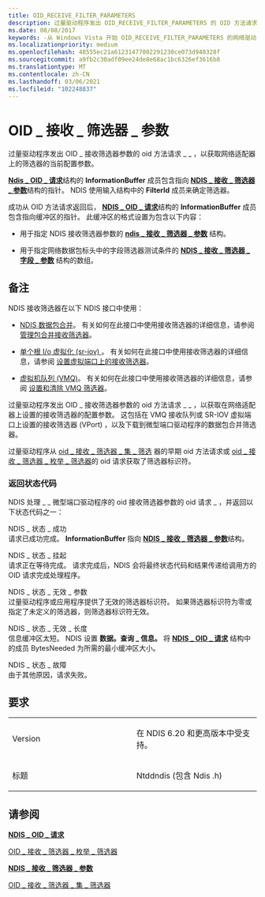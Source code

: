 ```yaml
---
title: OID_RECEIVE_FILTER_PARAMETERS
description: 过量驱动程序发出 OID_RECEIVE_FILTER_PARAMETERS 的 OID 方法请求，以获取网络适配器上的筛选器的当前配置参数。
ms.date: 08/08/2017
keywords: -从 Windows Vista 开始 OID_RECEIVE_FILTER_PARAMETERS 的网络驱动程序
ms.localizationpriority: medium
ms.openlocfilehash: 48555ec21a61231477002291230ce073d940328f
ms.sourcegitcommit: a9fb2c30adf09ee24de8e68ac1bc6326ef3616b8
ms.translationtype: MT
ms.contentlocale: zh-CN
ms.lasthandoff: 03/06/2021
ms.locfileid: "102248837"
---
```

# <a name="oid_receive_filter_parameters"></a>OID \_ 接收 \_ 筛选器 \_ 参数


过量驱动程序发出 OID \_ 接收筛选器参数的 oid 方法请求 \_ \_ ，以获取网络适配器上的筛选器的当前配置参数。

[**Ndis \_ OID \_ 请求**](/windows-hardware/drivers/ddi/oidrequest/ns-oidrequest-ndis_oid_request)结构的 **InformationBuffer** 成员包含指向 [**NDIS \_ 接收 \_ 筛选器 \_ 参数**](/windows-hardware/drivers/ddi/ntddndis/ns-ntddndis-_ndis_receive_filter_parameters)结构的指针。 NDIS 使用输入结构中的 **FilterId** 成员来确定筛选器。

成功从 OID 方法请求返回后， [**NDIS \_ OID \_ 请求**](/windows-hardware/drivers/ddi/oidrequest/ns-oidrequest-ndis_oid_request)结构的 **InformationBuffer** 成员包含指向缓冲区的指针。 此缓冲区的格式设置为包含以下内容：

-   用于指定 NDIS 接收筛选器参数的 [**ndis \_ 接收 \_ 筛选器 \_ 参数**](/windows-hardware/drivers/ddi/ntddndis/ns-ntddndis-_ndis_receive_filter_parameters) 结构。

-   用于指定网络数据包标头中的字段筛选器测试条件的 [**NDIS \_ 接收 \_ 筛选器 \_ 字段 \_ 参数**](/windows-hardware/drivers/ddi/ntddndis/ns-ntddndis-_ndis_receive_filter_field_parameters) 结构的数组。

<a name="remarks"></a>备注
-------

NDIS 接收筛选器在以下 NDIS 接口中使用：

-   [NDIS 数据包合并](./ndis-packet-coalescing.md)。 有关如何在此接口中使用接收筛选器的详细信息，请参阅 [管理包合并接收筛选器](./guidelines-for-managing-packet-coalescing-receive-filters.md)。

-   [单个根 I/o 虚拟化 (sr-iov) ](./single-root-i-o-virtualization--sr-iov-.md)。 有关如何在此接口中使用接收筛选器的详细信息，请参阅 [设置虚拟端口上的接收筛选器](./setting-a-receive-filter-on-a-virtual-port.md)。

-   [虚拟机队列 (VMQ)](./virtual-machine-queue--vmq--in-ndis-6-20.md)。 有关如何在此接口中使用接收筛选器的详细信息，请参阅 [设置和清除 VMQ 筛选器](./setting-and-clearing-vmq-filters.md)。

过量驱动程序发出 OID \_ 接收筛选器参数的 oid 方法请求 \_ \_ ，以获取在网络适配器上设置的接收筛选器的配置参数。 这包括在 VMQ 接收队列或 SR-IOV 虚拟端口上设置的接收筛选器 (VPort) ，以及下载到微型端口驱动程序的数据包合并筛选器。

过量驱动程序从 [oid \_ 接收 \_ 筛选器 \_ 集 \_ 筛选](oid-receive-filter-set-filter.md) 器的早期 oid 方法请求或 [oid \_ 接收 \_ 筛选器 \_ 枚举 \_ 筛选器](oid-receive-filter-enum-filters.md)的 oid 请求获取了筛选器标识符。

### <a name="return-status-codes"></a>返回状态代码

NDIS 处理 \_ \_ 微型端口驱动程序的 oid 接收筛选器参数的 oid 请求 \_ ，并返回以下状态代码之一：

<a href="" id="ndis-status-success"></a>NDIS \_ 状态 \_ 成功  
请求已成功完成。 **InformationBuffer** 指向 [**NDIS \_ 接收 \_ 筛选器 \_ 参数**](/windows-hardware/drivers/ddi/ntddndis/ns-ntddndis-_ndis_receive_filter_parameters)结构。

<a href="" id="ndis-status-pending"></a>NDIS \_ 状态 \_ 挂起  
请求正在等待完成。 请求完成后，NDIS 会将最终状态代码和结果传递给调用方的 OID 请求完成处理程序。

<a href="" id="ndis-status-invalid-parameter"></a>NDIS \_ 状态 \_ 无效 \_ 参数  
过量驱动程序或应用程序提供了无效的筛选器标识符。 如果筛选器标识符为零或指定了未定义的筛选器，则筛选器标识符无效。

<a href="" id="ndis-status-invalid-length"></a>NDIS \_ 状态 \_ 无效 \_ 长度  
信息缓冲区太短。 NDIS 设置 **数据。查询 \_ 信息。** 将 [**NDIS \_ OID \_ 请求**](/windows-hardware/drivers/ddi/oidrequest/ns-oidrequest-ndis_oid_request) 结构中的成员 BytesNeeded 为所需的最小缓冲区大小。

<a href="" id="ndis-status-failure"></a>NDIS \_ 状态 \_ 故障  
由于其他原因，请求失败。

<a name="requirements"></a>要求
------------

<table>
<colgroup>
<col width="50%" />
<col width="50%" />
</colgroup>
<tbody>
<tr class="odd">
<td><p>Version</p></td>
<td><p>在 NDIS 6.20 和更高版本中受支持。</p></td>
</tr>
<tr class="even">
<td><p>标题</p></td>
<td>Ntddndis (包含 Ndis .h) </td>
</tr>
</tbody>
</table>

## <a name="see-also"></a>请参阅


[**NDIS \_ OID \_ 请求**](/windows-hardware/drivers/ddi/oidrequest/ns-oidrequest-ndis_oid_request)

[OID \_ 接收 \_ 筛选器 \_ 枚举 \_ 筛选器](oid-receive-filter-enum-filters.md)

[**NDIS \_ 接收 \_ 筛选器 \_ 参数**](/windows-hardware/drivers/ddi/ntddndis/ns-ntddndis-_ndis_receive_filter_parameters)

[OID \_ 接收 \_ 筛选器 \_ 集 \_ 筛选器](oid-receive-filter-set-filter.md)


